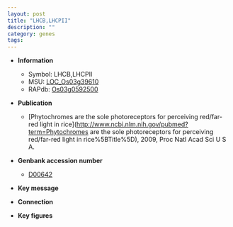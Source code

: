 ```yaml
---
layout: post
title: "LHCB,LHCPII"
description: ""
category: genes
tags: 
---
```


* **Information**  
    + Symbol: LHCB,LHCPII  
    + MSU: [LOC_Os03g39610](http://rice.plantbiology.msu.edu/cgi-bin/ORF_infopage.cgi?orf=LOC_Os03g39610)  
    + RAPdb: [Os03g0592500](http://rapdb.dna.affrc.go.jp/viewer/gbrowse_details/irgsp1?name=Os03g0592500)  

* **Publication**  
    + [Phytochromes are the sole photoreceptors for perceiving red/far-red light in rice](http://www.ncbi.nlm.nih.gov/pubmed?term=Phytochromes are the sole photoreceptors for perceiving red/far-red light in rice%5BTitle%5D), 2009, Proc Natl Acad Sci U S A.

* **Genbank accession number**  
    + [D00642](http://www.ncbi.nlm.nih.gov/nuccore/D00642)

* **Key message**  

* **Connection**  

* **Key figures**  


